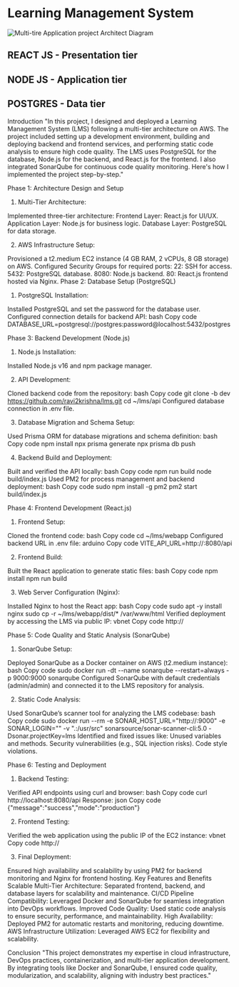 # Learning Management System
![Multi-tire Application project Architect Diagram](https://github.com/user-attachments/assets/f7224123-9094-4eb0-9307-372c148d4eba)

## REACT JS - Presentation tier
## NODE JS - Application tier
## POSTGRES - Data tier

Introduction
"In this project, I designed and deployed a Learning Management System (LMS) following a multi-tier architecture on AWS. The project included setting up a development environment, building and deploying backend and frontend services, and performing static code analysis to ensure high code quality. The LMS uses PostgreSQL for the database, Node.js for the backend, and React.js for the frontend. I also integrated SonarQube for continuous code quality monitoring. Here's how I implemented the project step-by-step."

Phase 1: Architecture Design and Setup

1. Multi-Tier Architecture:

Implemented three-tier architecture:
Frontend Layer: React.js for UI/UX.
Application Layer: Node.js for business logic.
Database Layer: PostgreSQL for data storage.

2. AWS Infrastructure Setup:

Provisioned a t2.medium EC2 instance (4 GB RAM, 2 vCPUs, 8 GB storage) on AWS.
Configured Security Groups for required ports:
22: SSH for access.
5432: PostgreSQL database.
8080: Node.js backend.
80: React.js frontend hosted via Nginx.
Phase 2: Database Setup (PostgreSQL)

1. PostgreSQL Installation:

Installed PostgreSQL and set the password for the database user.
Configured connection details for backend API:
bash
Copy code
DATABASE_URL=postgresql://postgres:password@localhost:5432/postgres

Phase 3: Backend Development (Node.js)

1. Node.js Installation:

Installed Node.js v16 and npm package manager.

2. API Development:

Cloned backend code from the repository:
bash
Copy code
git clone -b dev https://github.com/ravi2krishna/lms.git
cd ~/lms/api
Configured database connection in .env file.

3. Database Migration and Schema Setup:

Used Prisma ORM for database migrations and schema definition:
bash
Copy code
npm install
npx prisma generate
npx prisma db push

4. Backend Build and Deployment:

Built and verified the API locally:
bash
Copy code
npm run build
node build/index.js
Used PM2 for process management and backend deployment:
bash
Copy code
sudo npm install -g pm2
pm2 start build/index.js

Phase 4: Frontend Development (React.js)

1. Frontend Setup:

Cloned the frontend code:
bash
Copy code
cd ~/lms/webapp
Configured backend URL in .env file:
arduino
Copy code
VITE_API_URL=http://<public-ip>:8080/api

2. Frontend Build:

Built the React application to generate static files:
bash
Copy code
npm install
npm run build

3. Web Server Configuration (Nginx):

Installed Nginx to host the React app:
bash
Copy code
sudo apt -y install nginx
sudo cp -r ~/lms/webapp/dist/* /var/www/html
Verified deployment by accessing the LMS via public IP:
vbnet
Copy code
http://<public-ip>

Phase 5: Code Quality and Static Analysis (SonarQube)
1. SonarQube Setup:

Deployed SonarQube as a Docker container on AWS (t2.medium instance):
bash
Copy code
sudo docker run -dt --name sonarqube --restart=always -p 9000:9000 sonarqube
Configured SonarQube with default credentials (admin/admin) and connected it to the LMS repository for analysis.

2. Static Code Analysis:

Used SonarQube’s scanner tool for analyzing the LMS codebase:
bash
Copy code
sudo docker run --rm -e SONAR_HOST_URL="http://<ip>:9000" -e SONAR_LOGIN="<token>" -v ".:/usr/src" sonarsource/sonar-scanner-cli:5.0 -Dsonar.projectKey=lms
Identified and fixed issues like:
Unused variables and methods.
Security vulnerabilities (e.g., SQL injection risks).
Code style violations.

Phase 6: Testing and Deployment
1. Backend Testing:

Verified API endpoints using curl and browser:
bash
Copy code
curl http://localhost:8080/api
Response:
json
Copy code
{"message":"success","mode":"production"}

2. Frontend Testing:

Verified the web application using the public IP of the EC2 instance:
vbnet
Copy code
http://<public-ip>

3. Final Deployment:

Ensured high availability and scalability by using PM2 for backend monitoring and Nginx for frontend hosting.
Key Features and Benefits
Scalable Multi-Tier Architecture:
Separated frontend, backend, and database layers for scalability and maintenance.
CI/CD Pipeline Compatibility:
Leveraged Docker and SonarQube for seamless integration into DevOps workflows.
Improved Code Quality:
Used static code analysis to ensure security, performance, and maintainability.
High Availability:
Deployed PM2 for automatic restarts and monitoring, reducing downtime.
AWS Infrastructure Utilization:
Leveraged AWS EC2 for flexibility and scalability.

Conclusion
"This project demonstrates my expertise in cloud infrastructure, DevOps practices, containerization, and multi-tier application development. By integrating tools like Docker and SonarQube, I ensured code quality, modularization, and scalability, aligning with industry best practices."
